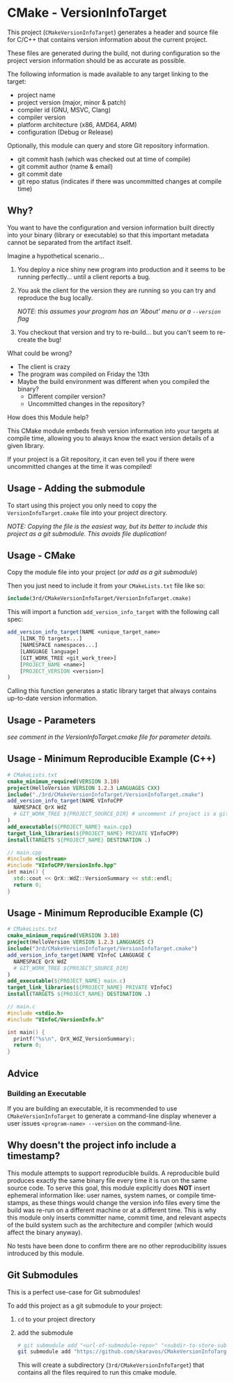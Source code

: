 # CMake - VersionInfoTarget

This project (`CMakeVersionInfoTarget`) generates a header and source file
for C/C++ that contains version information about the current project.

These files are generated during the build, not during configuration so the
project version information should be as accurate as possible.

The following information is made available to any target linking to the target:

- project name
- project version (major, minor & patch)
- compiler id (GNU, MSVC, Clang)
- compiler version
- platform architecture (x86, AMD64, ARM)
- configuration (Debug or Release)

Optionally, this module can query and store Git repository information.

- git commit hash (which was checked out at time of compile)
- git commit author (name & email)
- git commit date
- git repo status (indicates if there was uncommitted changes at compile time)

## Why?

You want to have the configuration and version information built directly into
your binary (library or executable) so that this important metadata cannot be
separated from the artifact itself.

Imagine a hypothetical scenario...

1. You deploy a nice shiny new program into production and it seems to be
   running perfectly... until a client reports a bug.

1. You ask the client for the version they are running so you can try and
   reproduce the bug locally.

   *NOTE: this assumes your program has an 'About' menu or a `--version` flag*

1. You checkout that version and try to re-build... but you can't seem to
   re-create the bug!

What could be wrong?

- The client is crazy
- The program was compiled on Friday the 13th
- Maybe the build environment was different when you compiled the binary?
  - Different compiler version?
  - Uncommitted changes in the repository?

How does this Module help?

This CMake module embeds fresh version information into your targets at compile
time, allowing you to always know the exact version details of a given library.

If your project is a Git repository, it can even tell you if there were
uncommitted changes at the time it was compiled!

## Usage - Adding the submodule

To start using this project you only need to copy the
`VersionInfoTarget.cmake` file into your project directory.

*NOTE: Copying the file is the easiest way, but its better to include this
project as a git submodule. This avoids file duplication!*

## Usage - CMake

Copy the module file into your project (*or add as a git submodule*)

Then you just need to include it from your `CMakeLists.txt` file like so:

```cmake
include(3rd/CMakeVersionInfoTarget/VersionInfoTarget.cmake)
```

This will import a function `add_version_info_target` with the following call spec:

```cmake
add_version_info_target(NAME <unique_target_name>
    [LINK_TO targets...]
    [NAMESPACE namespaces...]
    [LANGUAGE language]
    [GIT_WORK_TREE <git_work_tree>]
    [PROJECT_NAME <name>]
    [PROJECT_VERSION <version>]
)
```

Calling this function generates a static library target that always contains
up-to-date version information.

## Usage - Parameters

*see comment in the VersionInfoTarget.cmake file for parameter details.*

## Usage - Minimum Reproducible Example (C++)

```cmake
# CMakeLists.txt
cmake_minimum_required(VERSION 3.10)
project(HelloVersion VERSION 1.2.3 LANGUAGES CXX)
include("./3rd/CMakeVersionInfoTarget/VersionInfoTarget.cmake")
add_version_info_target(NAME VInfoCPP
  NAMESPACE QrX WdZ
  # GIT_WORK_TREE ${PROJECT_SOURCE_DIR} # uncomment if project is a git repo
)
add_executable(${PROJECT_NAME} main.cpp)
target_link_libraries(${PROJECT_NAME} PRIVATE VInfoCPP)
install(TARGETS ${PROJECT_NAME} DESTINATION .)
```

```cpp
// main.cpp
#include <iostream>
#include "VInfoCPP/VersionInfo.hpp"
int main() {
  std::cout << QrX::WdZ::VersionSummary << std::endl;
  return 0;
}
```

## Usage - Minimum Reproducible Example (C)

```cmake
# CMakeLists.txt
cmake_minimum_required(VERSION 3.10)
project(HelloVersion VERSION 1.2.3 LANGUAGES C)
include("3rd/CMakeVersionInfoTarget/VersionInfoTarget.cmake")
add_version_info_target(NAME VInfoC LANGUAGE C
  NAMESPACE QrX WdZ
  # GIT_WORK_TREE ${PROJECT_SOURCE_DIR}
)
add_executable(${PROJECT_NAME} main.c)
target_link_libraries(${PROJECT_NAME} PRIVATE VInfoC)
install(TARGETS ${PROJECT_NAME} DESTINATION .)
```

```cpp
// main.c
#include <stdio.h>
#include "VInfoC/VersionInfo.h"

int main() {
  printf("%s\n", QrX_WdZ_VersionSummary);
  return 0;
}
```

## Advice

### Building an Executable

If you are building an executable, it is recommended to use
`CMakeVersionInfoTarget` to generate a command-line display whenever a
user issues `<program-name> --version` on the command-line.

## Why doesn't the project info include a timestamp?

This module attempts to support reproducible builds. A reproducible build
produces exactly the same binary file every time it is run on the same source
code. To serve this goal, this module explicitly does **NOT** insert ephemeral
information like: user names, system names, or compile time-stamps, as these
things would change the version info files every time the build was re-run on a
different machine or at a different time. This is why this module only inserts
committer name, commit time, and relevant aspects of the build system such as
the architecture and compiler (which would affect the binary anyway).

No tests have been done to confirm there are no other reproducibility issues
introduced by this module.

## Git Submodules

This is a perfect use-case for Git submodules!

To add this project as a git submodule to your project:

1. `cd` to your project directory

2. add the submodule

   ```sh
   # git submodule add "<url-of-submodule-repo>" "<subdir-to-store-submodule>"
   git submodule add "https://github.com/skaravos/CMakeVersionInfoTarget.git" "3rd/CMakeVersionInfoTarget"
   ```

   This will create a subdirectory (`3rd/CMakeVersionInfoTarget`) that contains
   all the files required to run this cmake module.
